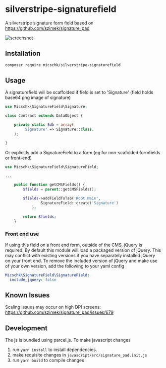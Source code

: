 # silverstripe-signaturefield

A silverstripe signature form field based on https://github.com/szimek/signature_pad

![screenshot](images/signaturefield.png)

## Installation

```bash
composer require micschk/silverstripe-signaturefield
```

## Usage

A signaturefield will be scaffolded if field is set to 'Signature' (field holds base64 png image of signature)

```php
use Micschk\SignatureField\Signature;

class Contract extends DataObject {

	private static $db = array(
		'Signature' => Signature::class,
	);

}
```

Or explicitly add a SignatureField to a form (eg for non-scafolded formfields or front-end)

```php
use Micschk\SignatureField\SignatureField;

...

	public function getCMSFields() {
		$fields = parent::getCMSFields();

		$fields->addFieldToTab('Root.Main',
				SignatureField::create('Signature')
			);

		return $fields;
	}
```

### Front end use

If using this field on a front end form, outside of the CMS, jQuery is required. By default this module will load a packaged version of jQuery. This may conflict with existing versions if you have separately installed jQuery on your front end. To remove the included version of jQuery and make use of your own version, add the following to your yaml config

```yml
Micschk\SignatureField\SignatureField:
  include_jquery: false
```

## Known Issues

Scaling issues may occur on high DPI screens: https://github.com/szimek/signature_pad/issues/679

## Development

The js is bundled using parcel.js. To make javascript changes

1. run `yarn install` to install dependencies.
2. make requisite changes in `javascript/src/signature_pad.init.js`
3. run `yarn build` to compile changes
